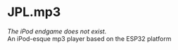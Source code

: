 # JPL.mp3
*The iPod endgame does not exist.*  
An iPod-esque mp3 player based on the ESP32 platform
